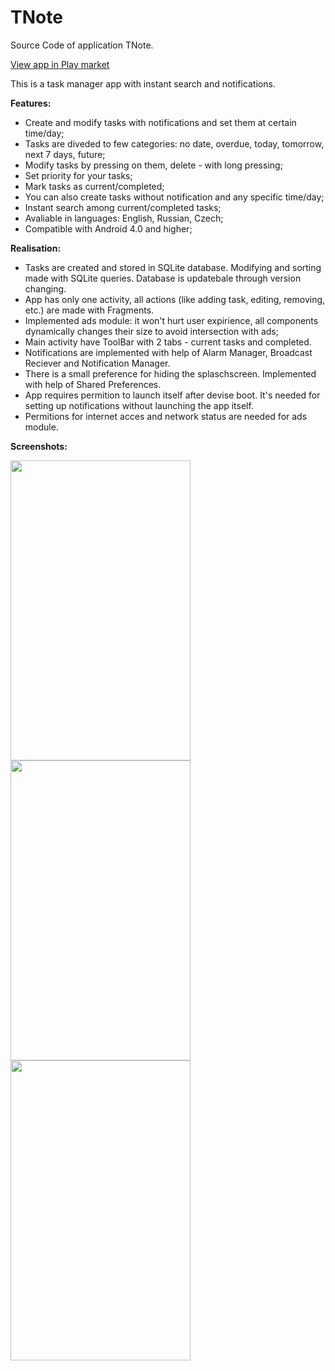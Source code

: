 # TNote
Source Code of application TNote.

[View app in Play market](https://play.google.com/store/apps/details?id=bubal.tnote&hl)

This is a task manager app with instant search and notifications.

<b>Features:</b>
- Create and modify tasks with notifications and set them at certain time/day;
- Tasks are diveded to few categories: no date, overdue, today, tomorrow, next 7 days, future;
- Modify tasks by pressing on them, delete - with long pressing;
- Set priority for your tasks;
- Mark tasks as current/completed;
- You can also create tasks without notification and any specific time/day;
- Instant search among current/completed tasks;
- Avaliable in languages: English, Russian, Czech;
- Compatible with Android 4.0 and higher;


<b>Realisation:</b>
- Tasks are created and stored in SQLite database. Modifying and sorting made with SQLite queries. Database is updatebale through version changing.
- App has only one activity, all actions (like adding task, editing, removing, etc.) are made with Fragments.
- Implemented ads module: it won't hurt user expirience, all components dynamically changes their size to avoid intersection with ads;
- Main activity have ToolBar with 2 tabs - current tasks and completed.
- Notifications are implemented with help of Alarm Manager, Broadcast Reciever and Notification Manager.
- There is a small preference for hiding the splaschscreen. Implemented with help of Shared Preferences.
- App requires permition to launch itself after devise boot. It's  needed for setting up notifications without launching the app itself.
- Permitions for internet acces and network status are needed for ads module.


<b>Screenshots:</b>

<img src="https://cloud.githubusercontent.com/assets/17985872/13971800/83640d72-f093-11e5-9e43-53bfa8347562.png" width="288" height="480" />
<img src="https://cloud.githubusercontent.com/assets/17985872/13971799/836062ee-f093-11e5-8076-03a1eb03eaec.png" width="288" height="480" />
<img src="https://cloud.githubusercontent.com/assets/17985872/13971798/8360164a-f093-11e5-8021-ac6f7b5d027b.png" width="288" height="480" />

